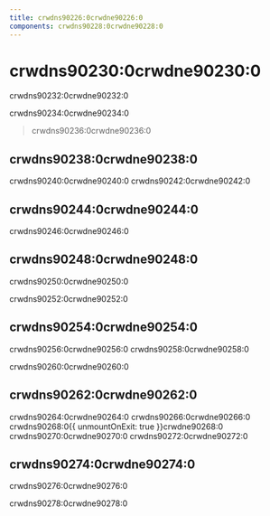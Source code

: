 ```yaml
---
title: crwdns90226:0crwdne90226:0
components: crwdns90228:0crwdne90228:0
---
```


# crwdns90230:0crwdne90230:0

<p class="description">crwdns90232:0crwdne90232:0</p>

crwdns90234:0crwdne90234:0

> crwdns90236:0crwdne90236:0

## crwdns90238:0crwdne90238:0

crwdns90240:0crwdne90240:0 crwdns90242:0crwdne90242:0

## crwdns90244:0crwdne90244:0

crwdns90246:0crwdne90246:0

## crwdns90248:0crwdne90248:0

crwdns90250:0crwdne90250:0

crwdns90252:0crwdne90252:0

## crwdns90254:0crwdne90254:0

crwdns90256:0crwdne90256:0 crwdns90258:0crwdne90258:0

crwdns90260:0crwdne90260:0

## crwdns90262:0crwdne90262:0

crwdns90264:0crwdne90264:0 crwdns90266:0crwdne90266:0 crwdns90268:0{{ unmountOnExit: true }}crwdne90268:0 crwdns90270:0crwdne90270:0 crwdns90272:0crwdne90272:0

## crwdns90274:0crwdne90274:0

crwdns90276:0crwdne90276:0

crwdns90278:0crwdne90278:0